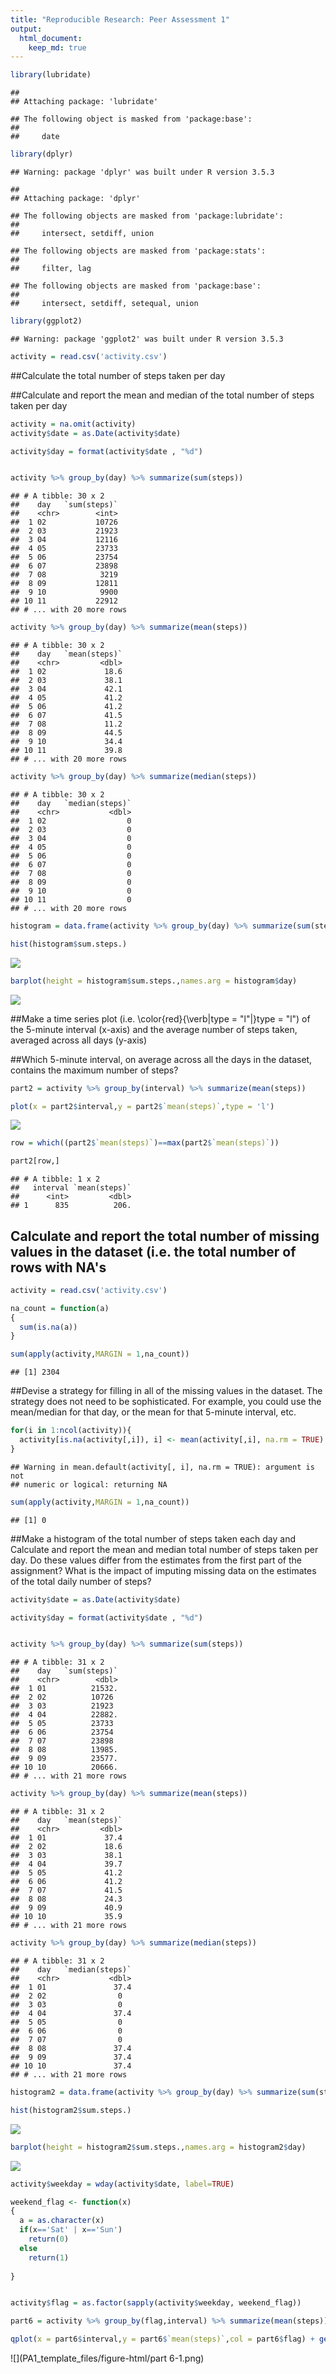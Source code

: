 ```yaml
---
title: "Reproducible Research: Peer Assessment 1"
output: 
  html_document:
    keep_md: true
---
```






```r
library(lubridate)
```

```
## 
## Attaching package: 'lubridate'
```

```
## The following object is masked from 'package:base':
## 
##     date
```

```r
library(dplyr)
```

```
## Warning: package 'dplyr' was built under R version 3.5.3
```

```
## 
## Attaching package: 'dplyr'
```

```
## The following objects are masked from 'package:lubridate':
## 
##     intersect, setdiff, union
```

```
## The following objects are masked from 'package:stats':
## 
##     filter, lag
```

```
## The following objects are masked from 'package:base':
## 
##     intersect, setdiff, setequal, union
```

```r
library(ggplot2)
```

```
## Warning: package 'ggplot2' was built under R version 3.5.3
```

```r
activity = read.csv('activity.csv')
```

##Calculate the total number of steps taken per day

##Calculate and report the mean and median of the total number of steps taken per day



```r
activity = na.omit(activity)
activity$date = as.Date(activity$date)

activity$day = format(activity$date , "%d")


activity %>% group_by(day) %>% summarize(sum(steps))
```

```
## # A tibble: 30 x 2
##    day   `sum(steps)`
##    <chr>        <int>
##  1 02           10726
##  2 03           21923
##  3 04           12116
##  4 05           23733
##  5 06           23754
##  6 07           23898
##  7 08            3219
##  8 09           12811
##  9 10            9900
## 10 11           22912
## # ... with 20 more rows
```

```r
activity %>% group_by(day) %>% summarize(mean(steps))
```

```
## # A tibble: 30 x 2
##    day   `mean(steps)`
##    <chr>         <dbl>
##  1 02             18.6
##  2 03             38.1
##  3 04             42.1
##  4 05             41.2
##  5 06             41.2
##  6 07             41.5
##  7 08             11.2
##  8 09             44.5
##  9 10             34.4
## 10 11             39.8
## # ... with 20 more rows
```

```r
activity %>% group_by(day) %>% summarize(median(steps))
```

```
## # A tibble: 30 x 2
##    day   `median(steps)`
##    <chr>           <dbl>
##  1 02                  0
##  2 03                  0
##  3 04                  0
##  4 05                  0
##  5 06                  0
##  6 07                  0
##  7 08                  0
##  8 09                  0
##  9 10                  0
## 10 11                  0
## # ... with 20 more rows
```

```r
histogram = data.frame(activity %>% group_by(day) %>% summarize(sum(steps)))

hist(histogram$sum.steps.)
```

![](PA1_template_files/figure-html/part1-1.png)<!-- -->

```r
barplot(height = histogram$sum.steps.,names.arg = histogram$day)
```

![](PA1_template_files/figure-html/part1-2.png)<!-- -->

##Make a time series plot (i.e. \color{red}{\verb|type = "l"|}type = "l") of the 5-minute interval (x-axis) and the average number of steps taken, averaged across all days (y-axis)

##Which 5-minute interval, on average across all the days in the dataset, contains the maximum number of steps?



```r
part2 = activity %>% group_by(interval) %>% summarize(mean(steps))

plot(x = part2$interval,y = part2$`mean(steps)`,type = 'l')
```

![](PA1_template_files/figure-html/part2-1.png)<!-- -->

```r
row = which((part2$`mean(steps)`)==max(part2$`mean(steps)`))

part2[row,]
```

```
## # A tibble: 1 x 2
##   interval `mean(steps)`
##      <int>         <dbl>
## 1      835          206.
```

## Calculate and report the total number of missing values in the dataset (i.e. the total number of rows with NA's


```r
activity = read.csv('activity.csv')

na_count = function(a)
{
  sum(is.na(a))
}

sum(apply(activity,MARGIN = 1,na_count))
```

```
## [1] 2304
```


##Devise a strategy for filling in all of the missing values in the dataset. The strategy does not need to be sophisticated. For example, you could use the mean/median for that day, or the mean for that 5-minute interval, etc.


```r
for(i in 1:ncol(activity)){
  activity[is.na(activity[,i]), i] <- mean(activity[,i], na.rm = TRUE)
}
```

```
## Warning in mean.default(activity[, i], na.rm = TRUE): argument is not
## numeric or logical: returning NA
```

```r
sum(apply(activity,MARGIN = 1,na_count))
```

```
## [1] 0
```

##Make a histogram of the total number of steps taken each day and Calculate and report the mean and median total number of steps taken per day. Do these values differ from the estimates from the first part of the assignment? What is the impact of imputing missing data on the estimates of the total daily number of steps?


```r
activity$date = as.Date(activity$date)

activity$day = format(activity$date , "%d")


activity %>% group_by(day) %>% summarize(sum(steps))
```

```
## # A tibble: 31 x 2
##    day   `sum(steps)`
##    <chr>        <dbl>
##  1 01          21532.
##  2 02          10726 
##  3 03          21923 
##  4 04          22882.
##  5 05          23733 
##  6 06          23754 
##  7 07          23898 
##  8 08          13985.
##  9 09          23577.
## 10 10          20666.
## # ... with 21 more rows
```

```r
activity %>% group_by(day) %>% summarize(mean(steps))
```

```
## # A tibble: 31 x 2
##    day   `mean(steps)`
##    <chr>         <dbl>
##  1 01             37.4
##  2 02             18.6
##  3 03             38.1
##  4 04             39.7
##  5 05             41.2
##  6 06             41.2
##  7 07             41.5
##  8 08             24.3
##  9 09             40.9
## 10 10             35.9
## # ... with 21 more rows
```

```r
activity %>% group_by(day) %>% summarize(median(steps))
```

```
## # A tibble: 31 x 2
##    day   `median(steps)`
##    <chr>           <dbl>
##  1 01               37.4
##  2 02                0  
##  3 03                0  
##  4 04               37.4
##  5 05                0  
##  6 06                0  
##  7 07                0  
##  8 08               37.4
##  9 09               37.4
## 10 10               37.4
## # ... with 21 more rows
```

```r
histogram2 = data.frame(activity %>% group_by(day) %>% summarize(sum(steps)))

hist(histogram2$sum.steps.)
```

![](PA1_template_files/figure-html/part5-1.png)<!-- -->

```r
barplot(height = histogram2$sum.steps.,names.arg = histogram2$day)
```

![](PA1_template_files/figure-html/part5-2.png)<!-- -->



```r
activity$weekday = wday(activity$date, label=TRUE)

weekend_flag <- function(x)
{
  a = as.character(x)
  if(x=='Sat' | x=='Sun')
    return(0)
  else
    return(1)
    
}


activity$flag = as.factor(sapply(activity$weekday, weekend_flag))

part6 = activity %>% group_by(flag,interval) %>% summarize(mean(steps))

qplot(x = part6$interval,y = part6$`mean(steps)`,col = part6$flag) + geom_line()
```

![](PA1_template_files/figure-html/part 6-1.png)<!-- -->


